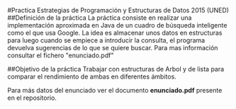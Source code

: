 #Practica Estrategias de Programación y Estructuras de Datos 2015 (UNED)
##Definición de la práctica
La práctica consiste en realizar una implementación aproximada en Java de un cuadro de búsqueda inteligente como el que usa Google. La idea es almacenar unos datos en estructuras para luego cuando se empiece a introducir la consulta, el programa devuelva sugerencias de lo que se quiere buscar.
Para mas información consultar el fichero "enunciado.pdf"

##Objetivo de la práctica
Trabajar con estructuras de Arbol y de lista para comparar el rendimiento de ambas en diferentes ámbitos.

Para más datos del enunciado ver el documento **enunciado.pdf** presente en el repositorio.
